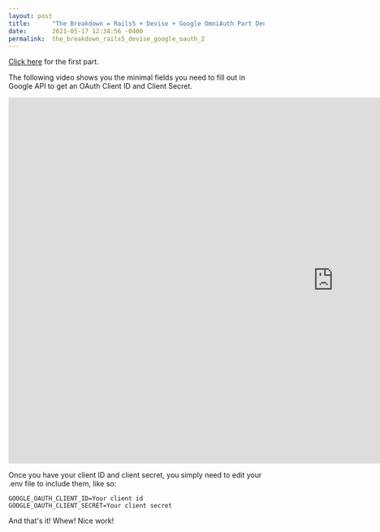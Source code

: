 ```yaml
---
layout: post
title:      "The Breakdown = Rails5 + Devise + Google OmniAuth Part Deux"
date:       2021-05-17 12:34:56 -0400
permalink:  the_breakdown_rails5_devise_google_oauth_2
---
```



[Click here](/the_breakdown_rails5_devise_google_oauth) for the first part.

The following video shows you the minimal fields you need to fill out in Google API to get an OAuth Client ID and Client Secret.

<iframe width="1280" height="720" src="https://www.youtube.com/embed/g8FjsMYdErk" frameborder="0" allow="accelerometer; autoplay; encrypted-media; gyroscope; picture-in-picture" allowfullscreen></iframe>

Once you have your client ID and client secret, you simply need to edit your .env file to include them, like so:

```
GOOGLE_OAUTH_CLIENT_ID=Your client id
GOOGLE_OAUTH_CLIENT_SECRET=Your client secret
```

And that's it! Whew! Nice work!